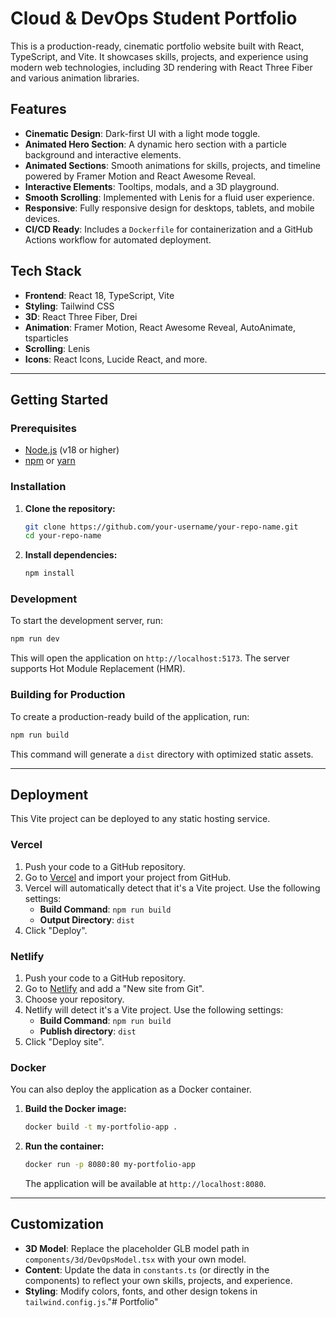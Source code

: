 
# Cloud & DevOps Student Portfolio

This is a production-ready, cinematic portfolio website built with React, TypeScript, and Vite. It showcases skills, projects, and experience using modern web technologies, including 3D rendering with React Three Fiber and various animation libraries.

## Features

- **Cinematic Design**: Dark-first UI with a light mode toggle.
- **Animated Hero Section**: A dynamic hero section with a particle background and interactive elements.
- **Animated Sections**: Smooth animations for skills, projects, and timeline powered by Framer Motion and React Awesome Reveal.
- **Interactive Elements**: Tooltips, modals, and a 3D playground.
- **Smooth Scrolling**: Implemented with Lenis for a fluid user experience.
- **Responsive**: Fully responsive design for desktops, tablets, and mobile devices.
- **CI/CD Ready**: Includes a `Dockerfile` for containerization and a GitHub Actions workflow for automated deployment.

## Tech Stack

- **Frontend**: React 18, TypeScript, Vite
- **Styling**: Tailwind CSS
- **3D**: React Three Fiber, Drei
- **Animation**: Framer Motion, React Awesome Reveal, AutoAnimate, tsparticles
- **Scrolling**: Lenis
- **Icons**: React Icons, Lucide React, and more.

---

## Getting Started

### Prerequisites

- [Node.js](https://nodejs.org/) (v18 or higher)
- [npm](https://www.npmjs.com/) or [yarn](https://yarnpkg.com/)

### Installation

1.  **Clone the repository:**
    ```bash
    git clone https://github.com/your-username/your-repo-name.git
    cd your-repo-name
    ```

2.  **Install dependencies:**
    ```bash
    npm install
    ```

### Development

To start the development server, run:

```bash
npm run dev
```

This will open the application on `http://localhost:5173`. The server supports Hot Module Replacement (HMR).

### Building for Production

To create a production-ready build of the application, run:

```bash
npm run build
```

This command will generate a `dist` directory with optimized static assets.

---

## Deployment

This Vite project can be deployed to any static hosting service.

### Vercel

1.  Push your code to a GitHub repository.
2.  Go to [Vercel](https://vercel.com/) and import your project from GitHub.
3.  Vercel will automatically detect that it's a Vite project. Use the following settings:
    - **Build Command**: `npm run build`
    - **Output Directory**: `dist`
4.  Click "Deploy".

### Netlify

1.  Push your code to a GitHub repository.
2.  Go to [Netlify](https://www.netlify.com/) and add a "New site from Git".
3.  Choose your repository.
4.  Netlify will detect it's a Vite project. Use the following settings:
    - **Build Command**: `npm run build`
    - **Publish directory**: `dist`
5.  Click "Deploy site".

### Docker

You can also deploy the application as a Docker container.

1.  **Build the Docker image:**
    ```bash
    docker build -t my-portfolio-app .
    ```

2.  **Run the container:**
    ```bash
    docker run -p 8080:80 my-portfolio-app
    ```
    The application will be available at `http://localhost:8080`.

---

## Customization

- **3D Model**: Replace the placeholder GLB model path in `components/3d/DevOpsModel.tsx` with your own model.
- **Content**: Update the data in `constants.ts` (or directly in the components) to reflect your own skills, projects, and experience.
- **Styling**: Modify colors, fonts, and other design tokens in `tailwind.config.js`."# Portfolio" 
